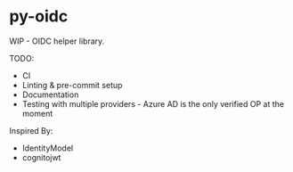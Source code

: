 # py-oidc

WIP - OIDC helper library. 

TODO:

* CI
* Linting & pre-commit setup
* Documentation
* Testing with multiple providers - Azure AD is the only verified OP at the moment

Inspired By:

* IdentityModel
* cognitojwt
